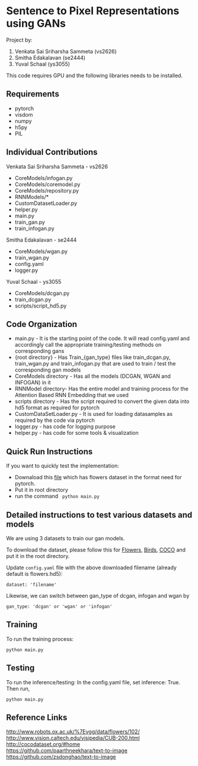 # Sentence to Pixel Representations using GANs

Project by:
1. Venkata Sai Sriharsha Sammeta (vs2626)
2. Smitha Edakalavan (se2444)
3. Yuval Schaal (ys3055)

This code requires GPU and the following libraries needs to be installed. 

## Requirements
- pytorch 
- visdom
- numpy
- h5py
- PIL

## Individual Contributions

Venkata Sai Sriharsha Sammeta - vs2626
- CoreModels/infogan.py
- CoreModels/coremodel.py
- CoreModels/repository.py
- RNNModels/*
- CustomDatasetLoader.py
- helper.py
- main.py
- train_gan.py
- train_infogan.py

Smitha Edakalavan - se2444
- CoreModels/wgan.py
- train_wgan.py
- config.yaml
- logger.py

Yuval Schaal - ys3055
- CoreModels/dcgan.py
- train_dcgan.py
- scripts/script_hd5.py


## Code Organization
- main.py - It is the starting point of the code. It will read config.yaml and accordingly call the appropriate training/testing methods on corresponding gans
- {root directory} - Has Train_{gan_type} files like train_dcgan.py, train_wgan.py and train_infogan.py that are used to train / test the corresponding gan models
- CoreModels directory - Has all the models (DCGAN, WGAN and INFOGAN) in it
- RNNModel directory- Has the entire model and training process for the Attention Based RNN Embedding that we used 
- scripts directory - Has the script required to convert the given data into hd5 format as required for pytorch
- CustomDataSetLoader.py - It is used for loading datasamples as required by the code via pytorch
- logger.py - has code for logging purpose
- helper.py - has code for some tools & visualization

## Quick Run Instructions
If you want to quickly test the implementation:
- Downaload this [file](https://drive.google.com/open?id=1EgnaTrlHGaqK5CCgHKLclZMT_AMSTyh8) which has flowers dataset in the format need for pytorch. 
- Put it in root directory
- run the command ``` python main.py```

## Detailed instructions to test various datasets and models
We are using 3 datasets to train our gan models. 

To download the dataset, please follow this for <a href='https://drive.google.com/file/d/1EgnaTrlHGaqK5CCgHKLclZMT_AMSTyh8/view'>Flowers</a>, <a href='https://drive.google.com/file/d/1mNhn6MYpBb-JwE86GC1kk0VJsYj-Pn5j/view'>Birds</a>, <a href='https://drive.google.com/file/d/0B0ywwgffWnLLLUc2WHYzM0Q2eWc/view?usp=sharing'>COCO</a> and put it in the root directory. 

Update `config.yaml` file with the above downloaded filename (already default is flowers.hd5):
``` shell
dataset: 'filename'
```

Likewise, we can switch between gan_type of dcgan, infogan and wgan by 
``` shell
gan_type: 'dcgan' or 'wgan' or 'infogan'
```

## Training 
To run the training process:
``` shell
python main.py
```

## Testing
To run the inference/testing:
In the config.yaml file, set inference: True.
Then run,
``` shell
python main.py
```
## Reference Links
http://www.robots.ox.ac.uk/%7Evgg/data/flowers/102/  <br>
http://www.vision.caltech.edu/visipedia/CUB-200.html <br>
http://cocodataset.org/#home <br>
https://github.com/paarthneekhara/text-to-image <br>
https://github.com/zsdonghao/text-to-image <br>

